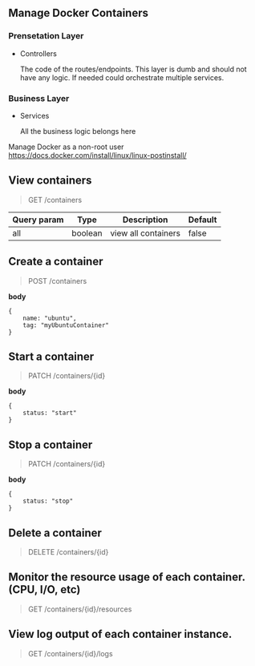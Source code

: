 ## Manage Docker Containers

### Prensetation Layer
* Controllers
    
    The code of the routes/endpoints. This layer is dumb and should not have any logic. If needed could orchestrate multiple services. 


### Business Layer
* Services

    All the business logic belongs here


Manage Docker as a non-root user
https://docs.docker.com/install/linux/linux-postinstall/

## View containers
> GET /containers

|Query param|Type           |Description        |Default|
|-----------|---------------|-------------------|-------|
|all        |boolean        |view all containers|false  |

## Create a container
> POST /containers

**body**
```
{
    name: "ubuntu",
    tag: "myUbuntuContainer"
}
```

## Start a container
> PATCH /containers/{id}

**body**
```
{
    status: "start"
}
```

## Stop a container
> PATCH /containers/{id}

**body**
```
{
    status: "stop"
}
```

## Delete a container
> DELETE /containers/{id}

## Monitor the resource usage of each container. (CPU, I/O, etc)
> GET /containers/{id}/resources

## View log output of each container instance.
> GET /containers/{id}/logs